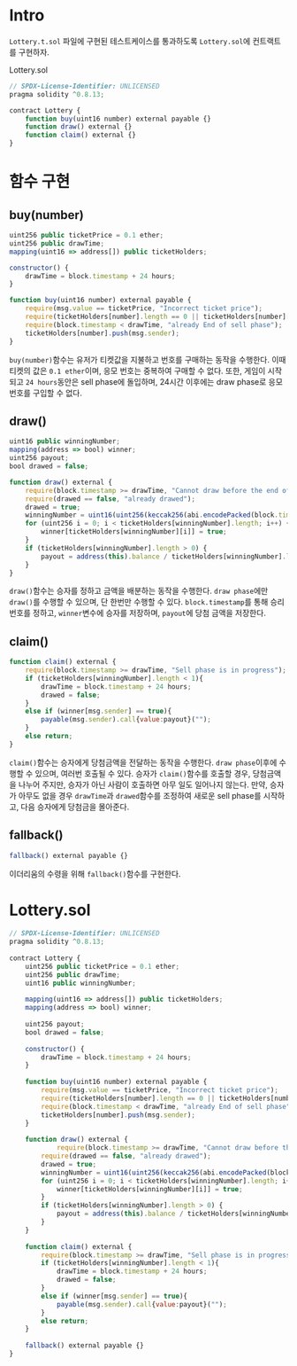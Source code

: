 # Intro
`Lottery.t.sol` 파일에 구현된 테스트케이스를 통과하도록 `Lottery.sol`에 컨트랙트를 구현하자.

Lottery.sol
```javascript
// SPDX-License-Identifier: UNLICENSED
pragma solidity ^0.8.13;

contract Lottery {
	function buy(uint16 number) external payable {}
	function draw() external {}
	function claim() external {}
}
```
# 함수 구현
## buy(number)
```javascript
uint256 public ticketPrice = 0.1 ether;
uint256 public drawTime;
mapping(uint16 => address[]) public ticketHolders;

constructor() {
	drawTime = block.timestamp + 24 hours;
}

function buy(uint16 number) external payable {
	require(msg.value == ticketPrice, "Incorrect ticket price");
	require(ticketHolders[number].length == 0 || ticketHolders[number][0] != msg.sender, "Duplicate ticket purchase");
	require(block.timestamp < drawTime, "already End of sell phase");
	ticketHolders[number].push(msg.sender);
}
```
`buy(number)`함수는 유저가 티켓값을 지불하고 번호를 구매하는 동작을 수행한다.
이때 티켓의 값은 `0.1 ether`이며, 응모 번호는 중복하여 구매할 수 없다. 또한, 게임이 시작되고 `24 hours`동안은 sell phase에 돌입하며, 24시간 이후에는 draw phase로 응모 번호를 구입할 수 없다.
## draw()
```javascript
uint16 public winningNumber;
mapping(address => bool) winner;
uint256 payout;
bool drawed = false;

function draw() external {
	require(block.timestamp >= drawTime, "Cannot draw before the end of sell phase");
	require(drawed == false, "already drawed");
	drawed = true;
	winningNumber = uint16(uint256(keccak256(abi.encodePacked(block.timestamp))) % 10000);
	for (uint256 i = 0; i < ticketHolders[winningNumber].length; i++) {
		winner[ticketHolders[winningNumber][i]] = true;
	}
	if (ticketHolders[winningNumber].length > 0) {
		payout = address(this).balance / ticketHolders[winningNumber].length;
	}
}
```
`draw()`함수는 승자를 정하고 금액을 배분하는 동작을 수행한다.
`draw phase`에만 `draw()`를 수행할 수 있으며, 단 한번만 수행할 수 있다. `block.timestamp`를 통해 승리 번호를 정하고, `winner`변수에 승자를 저장하며, `payout`에 당첨 금액을 저장한다.
## claim()
```javascript
function claim() external {
	require(block.timestamp >= drawTime, "Sell phase is in progress");
	if (ticketHolders[winningNumber].length < 1){
		drawTime = block.timestamp + 24 hours;
		drawed = false;
	}
	else if (winner[msg.sender] == true){
		payable(msg.sender).call{value:payout}("");
	}
	else return;
}
```
`claim()`함수는 승자에게 당첨금액을 전달하는 동작을 수행한다.
`draw phase`이후에 수행할 수 있으며, 여러번 호출될 수 있다. 승자가 `claim()`함수를 호출할 경우, 당첨금액을 나누어 주지만, 승자가 아닌 사람이 호출하면 아무 일도 일어나지 않는다. 만약, 승자가 아무도 없을 경우 `drawTime`과 `drawed`함수를 조정하여 새로운 sell phase를 시작하고, 다음 승자에게 당첨금을 몰아준다.
## fallback()
```javascript
fallback() external payable {}
```
이더리움의 수령을 위해 `fallback()`함수를 구현한다.
# Lottery.sol
```javascript
// SPDX-License-Identifier: UNLICENSED
pragma solidity ^0.8.13;
  
contract Lottery {
	uint256 public ticketPrice = 0.1 ether;
	uint256 public drawTime;
	uint16 public winningNumber;
	
	mapping(uint16 => address[]) public ticketHolders;
	mapping(address => bool) winner;
	
	uint256 payout;
	bool drawed = false;
	
	constructor() {
		drawTime = block.timestamp + 24 hours;
	}
	  
	function buy(uint16 number) external payable {
		require(msg.value == ticketPrice, "Incorrect ticket price");
		require(ticketHolders[number].length == 0 || ticketHolders[number][0] != msg.sender, "Duplicate ticket purchase");
		require(block.timestamp < drawTime, "already End of sell phase");
		ticketHolders[number].push(msg.sender);
	}
	  
	function draw() external {
			require(block.timestamp >= drawTime, "Cannot draw before the end of sell phase");
		require(drawed == false, "already drawed");
		drawed = true;
		winningNumber = uint16(uint256(keccak256(abi.encodePacked(block.timestamp))) % 10000);
		for (uint256 i = 0; i < ticketHolders[winningNumber].length; i++) {
			winner[ticketHolders[winningNumber][i]] = true;
		}
		if (ticketHolders[winningNumber].length > 0) {
			payout = address(this).balance / ticketHolders[winningNumber].length;
		}
	}
	  
	function claim() external {
		require(block.timestamp >= drawTime, "Sell phase is in progress");
		if (ticketHolders[winningNumber].length < 1){
			drawTime = block.timestamp + 24 hours;
			drawed = false;
		}
		else if (winner[msg.sender] == true){
			payable(msg.sender).call{value:payout}("");
		}
		else return;
	}
	  
	fallback() external payable {}
}
```